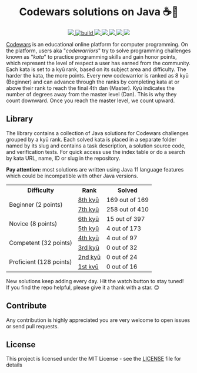 <h1 align="center">Codewars solutions on Java ☕️🚀</h1>

<p align="center">
  <a href="http://hits.dwyl.io/ParanoidUser/codewars">
    <img src="https://img.shields.io/badge/dynamic/xml?color=success&label=views&query=//*[name()=%27text%27][2]&url=http://hits.dwyl.io/ParanoidUser/codewars.svg">
  </a>
  <a href="https://travis-ci.org/ParanoidUser/codewars">
    <img src="https://img.shields.io/travis/ParanoidUser/codewars.svg" alt="build">
  </a>
  <a href="https://lgtm.com/projects/g/ParanoidUser/codewars/context:java">
    <img src="https://img.shields.io/lgtm/grade/java/g/ParanoidUser/codewars.svg?label=java">
  </a>
  <a href="https://join.slack.com/t/codewars-solutions/shared_invite/enQtODYwMDc0MjYxMzc3LTJlMDY5M2Y2M2M2MmNiMzJkZGZkMWQzMmJkMGVlOTkwOWJhZDU4YzBmMDZjNTQ5MTFjNzQ0MTExMGFiZjJmOTc">
      <img src="https://img.shields.io/badge/chat-on%20slack-49c39e.svg?logo=slack">
  </a>
  <a href="https://www.codewars.com/users/ParanoidUser">
    <img src="https://img.shields.io/badge/dynamic/json?color=3f67a8&label=rank&query=%24.ranks.overall.name&url=https%3A%2F%2Fwww.codewars.com%2Fapi%2Fv1%2Fusers%2FParanoidUser">
  </a>
  <a href="https://www.codewars.com/users/ParanoidUser">
    <img src="https://img.shields.io/badge/dynamic/json?color=3f67a8&label=honor&query=%24.honor&url=https%3A%2F%2Fwww.codewars.com%2Fapi%2Fv1%2Fusers%2FParanoidUser">
  </a>
  <a href="https://www.codewars.com/users/ParanoidUser">
    <img src="https://img.shields.io/badge/dynamic/json?color=red&label=solved%20kata&query=%24.codeChallenges.totalCompleted&url=https%3A%2F%2Fwww.codewars.com%2Fapi%2Fv1%2Fusers%2FParanoidUser">
  </a>
<p>

[Codewars](https://www.codewars.com) is an educational online platform for computer programming. On the platform, users aka "*codewarriors*" try to solve programming challenges known as "*kata*" to practice programming skills and gain honor points, which represent the level of respect a user has earned from the community. Each kata is set to a kyū rank, based on its subject area and difficulty. The harder the kata, the more points. Every new codewarrior is ranked as 8 kyū (Beginner) and can advance through the ranks by completing kata at or above their rank to reach the final 4th dan (Master). Kyū indicates the number of degrees away from the master level (Dan). This is why they count downward. Once you reach the master level, we count upward.

## Library

The library contains a collection of Java solutions for Codewars challenges grouped by a kyū rank. Each solved kata is placed in a separate folder named by its slug and contains a task description, a solution source code, and verification tests. For quick access use the index table or do a search by kata URL, name, ID or slug in the repository. 

**Pay attention:** most solutions are written using Java 11 language features which could be incompatible with other Java versions.

<table>
   <tbody>
      <tr>
         <th>Difficulty</th>
         <th>Rank</th>
         <th>Solved</th>
      </tr>
      <tr>
         <td rowspan=2>Beginner (2 points)</td>
         <td><a href="kata/8%20kyu/index.md" title="- Defining a simple function (i.e. hello world)&#13;- Basic variable assignments&#13;- Fixing basic syntax issues&#13;- Trivial algorithms such as basic if/else statements">8th kyū</a></td>
         <td>169 out of 169</td>
      </tr>
      <tr>
         <td><a href="kata/7%20kyu/index.md" title="- Iterating arrays and returning a subset of values&#13;- Basic data type manipulations&#13;- Basic functional or object-oriented concepts&#13;- Basic Regular Expressions">7th kyū</a></td>
         <td>258 out of 410</td>
      </tr>
      <tr>
         <td rowspan=2>Novice (8 points)</td>
         <td><a href="kata/6%20kyu/index.md" title="- Complex language features (closures, scopes, monads, etc)&#13;- Complex OOP/Functional concepts&#13;- Basic Design Patterns&#13;- Complex Regular Expressions">6th kyū</a></td>
         <td>15 out of 397</td>
      </tr>
      <tr>
         <td><a href="kata/5%20kyu/index.md" title="- Complex language features that require mature OOP/Functional concepts&#13;- Advanced OOP/Functional concepts&#13;- Complex Design Patterns&#13;- Advanced regular expression usage">5th kyū</a></td>
         <td>4 out of 173</td>
      </tr>
      <tr>
         <td rowspan=2>Competent (32 points)</td>
         <td><a href="kata/4%20kyu/index.md" title="- Computer science concepts utilizing complex algorithms&#13;- Advanced design patterns&#13;- Understanding intricate business requirements&#13;- Advanced concepts such as concurrency, parallelism, meta programming and cryptography">4th kyū</a></td>
         <td>4 out of 97</td>
      </tr>
      <tr>
         <td><a href="kata/3%20kyu/index.md" title="- Computer science concepts utilizing advanced algorithms&#13;- Ability to implement advanced requirements in a scalable fashion&#13;- Basic AI/machine learning algorithms&#13;- Detailed usage of advanced concepts such as concurrency, parallelism and cryptography">3rd kyū</a></td>
         <td>0 out of 32</td>
      </tr>
      <tr>
         <td rowspan=2>Proficient (128 points)</td>
         <td><a href="kata/2%20kyu/index.md" title="- Complex AI/machine learning algorithms&#13;- Reverse engineering techniques&#13;- Basic interpreters and compilers&#13;- Basic mini-programs with multiple feature requirements (such as a basic markdown parser)">2nd kyū</a></td>
         <td>0 out of 24</td>
      </tr>
      <tr>
         <td><a href="kata/1%20kyu/index.md" title="- Advanced AI/machine learning algorithms&#13;- Complex interpreters and compilers&#13;- Complex Mini-programs with multiple feature requirements (such as a complete markdown parser)">1st kyū</a></td>
         <td>0 out of 16</td>
      </tr>
   </tbody>
</table>

New solutions keep adding every day. Hit the watch button to stay tuned!  
If you find the repo helpful, please give it a thank with a star. 😊

## Contribute

Any contribution is highly appreciated you are very welcome to open issues or send pull requests.

## License

This project is licensed under the MIT License - see the [LICENSE](/LICENSE) file for details
